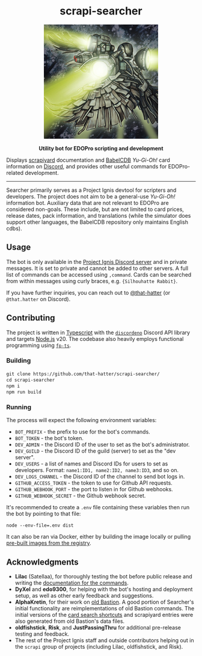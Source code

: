 <h1 align="center">scrapi-searcher</h1>
<p align="center">
  <img src="/assets/scrap-searcher-artwork.jpg" />
</p>
<p align="center">
  <strong>Utility bot for EDOPro scripting and development</strong>
</p>

Displays [scrapiyard](https://github.com/ProjectIgnis/scrapiyard) documentation and [BabelCDB](https://github.com/ProjectIgnis/BabelCDB) _Yu-Gi-Oh!_ card information on [Discord](https://discord.com/), and provides other useful commands for EDOPro-related development.

---

Searcher primarily serves as a Project Ignis devtool for scripters and developers. The project does not aim to be a general-use _Yu-Gi-Oh!_ information bot. Auxiliary data that are not relevant to EDOPro are considered non-goals. These include, but are not limited to card prices, release dates, pack information, and translations (while the simulator does support other languages, the BabelCDB repository only maintains English cdbs).

## Usage

The bot is only available in the [Project Ignis Discord server](https://discord.gg/ygopro-percy) and in private messages. It is set to private and cannot be added to other servers. A full list of commands can be accessed using `,command`. Cards can be searched from within messages using curly braces, e.g. `{Silhouhatte Rabbit}`.

If you have further inquiries, you can reach out to [@that-hatter](https://github.com/that-hatter) (or `@that.hatter` on Discord).

## Contributing

The project is written in [Typescript](https://www.typescriptlang.org/) with the [`discordeno`](https://github.com/discordeno/discordeno) Discord API library and targets [Node.js](https://nodejs.org/en/) v20. The codebase also heavily employs functional programming using [`fp-ts`](https://gcanti.github.io/fp-ts/).

### Building

```
git clone https://github.com/that-hatter/scrapi-searcher/
cd scrapi-searcher
npm i
npm run build
```

### Running

The process will expect the following environment variables:

- `BOT_PREFIX` - the prefix to use for the bot's commands.
- `BOT_TOKEN` - the bot's token.
- `DEV_ADMIN` - the Discord ID of the user to set as the bot's administrator.
- `DEV_GUILD` - the Discord ID of the guild (server) to set as the "dev server".
- `DEV_USERS` - a list of names and Discord IDs for users to set as developers. Format: `name1:ID1, name2:ID2, name3:ID3`, and so on.
- `DEV_LOGS_CHANNEL` - the Discord ID of the channel to send bot logs in.
- `GITHUB_ACCESS_TOKEN` - the token to use for Github API requests.
- `GITHUB_WEBHOOK_PORT` - the port to listen in for Github webhooks.
- `GITHUB_WEBHOOK_SECRET` - the Github webhook secret.

It's recommended to create a `.env` file containing these variables then run the bot by pointing to that file:

```
node --env-file=.env dist
```

It can also be ran via Docker, either by building the image locally or pulling [pre-built images from the registry](https://github.com/that-hatter/scrapi-searcher/pkgs/container/scrapi-searcher).

## Acknowledgments

- **Lilac** (Satellaa), for thoroughly testing the bot before public release and writing the [documentation for the commands](https://github.com/that-hatter/scrapi-searcher/blob/master/docs/commands.md).
- **DyXel** and **edo9300**, for helping with the bot's hosting and deployment setup, as well as other early feedback and suggestions.
- **AlphaKretin**, for their work on [old Bastion](https://github.com/AlphaKretin/bastion-bot). A good portion of Searcher's initial functionality are reimplementations of old Bastion commands. The initial versions of the [card search shortcuts](https://github.com/that-hatter/scrapi-searcher/blob/master/data/shortcuts.json) and scrapiyard entries were also generated from old Bastion's data files.
- **oldfishstick**, **Risk**, and **JustPassingThru** for additional pre-release testing and feedback.
- The rest of the Project Ignis staff and outside contributors helping out in the `scrapi` group of projects (including Lilac, oldfishstick, and Risk).
